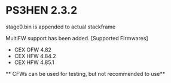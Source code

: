 # PS3HEN 2.3.2

stage0.bin is appended to actual stackframe

MultiFW support has been added.
[Supported Firmwares]

* CEX OFW 4.82
* CEX HFW 4.84.2
* CEX HFW 4.85.1

** CFWs can be used for testing, but not recommended to use**

